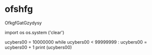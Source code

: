 # ofshfg
OfkgfGatGzydysy

import os
os.system ('clear')

ucybers00 = 10000000
while ucybers00 < 99999999 :
    ucybers00 = ucybers00 + 1
    print (ucybers00)
